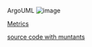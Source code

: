 ArgoUML
![image](https://raw.githubusercontent.com/test4cc/vamos2020/master/featureModel/ArgoUML.JPG)

 [Metrics](https://github.com/test4cc/vamos2020/blob/master/metrics/Email.csv.csv)
 
 [source code with muntants](https://github.com/test4cc/vamos2020/tree/master/dataset_with_mutant/email)
